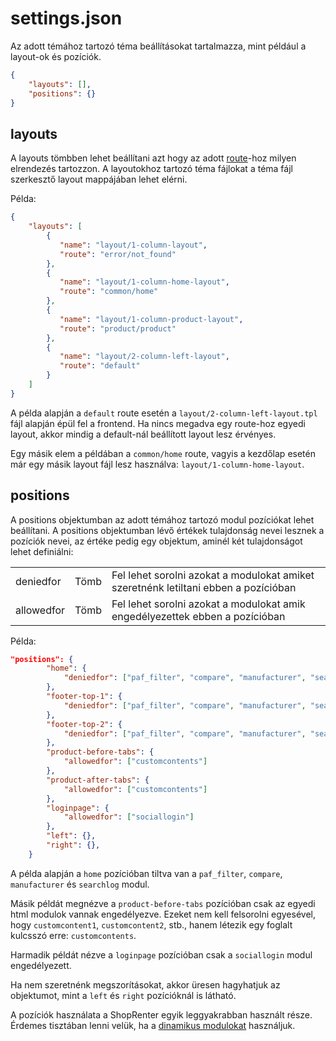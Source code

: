 # settings.json

Az adott témához tartozó téma beállításokat tartalmazza, mint például a layout-ok és pozíciók.

```json
{
    "layouts": [],
    "positions": {}
}
```

## layouts

A layouts tömbben lehet beállítani azt hogy az adott [route](../theme-global/06_routing_system.md)-hoz milyen elrendezés 
tartozzon. A layoutokhoz tartozó téma fájlokat a téma fájl szerkesztő layout mappájában lehet elérni.

Példa:

```json
{
    "layouts": [
        {
           "name": "layout/1-column-layout",
           "route": "error/not_found"
        },
        {
           "name": "layout/1-column-home-layout",
           "route": "common/home"
        },
        {
           "name": "layout/1-column-product-layout",
           "route": "product/product"
        },
        {
           "name": "layout/2-column-left-layout",
           "route": "default"
        }
    ]
}
```

A példa alapján a `default` route esetén a `layout/2-column-left-layout.tpl` fájl alapján épül fel a frontend. 
Ha nincs megadva egy route-hoz egyedi layout, akkor mindig a default-nál beállított layout lesz érvényes.

Egy másik elem a példában a `common/home` route, vagyis a kezdőlap esetén már egy másik layout fájl lesz használva:
 `layout/1-column-home-layout`.

## positions

A positions objektumban az adott témához tartozó modul pozíciókat lehet beállítani. A positions objektumban lévő 
értékek tulajdonság nevei lesznek a pozíciók nevei, az értéke pedig egy objektum, aminél két tulajdonságot lehet 
definiálni:

<table>
<tr>
<td>
deniedfor
</td>
<td>
Tömb
</td>
<td>
Fel lehet sorolni azokat a modulokat amiket szeretnénk letiltani ebben a pozícióban
</td>
<tr>
<td>
allowedfor
</td>
<td>
Tömb
</td>
<td>
Fel lehet sorolni azokat a modulokat amik engedélyezettek ebben a pozícióban
</td>
</tr>
</table>

Példa:

``` json
"positions": {
        "home": {
            "deniedfor": ["paf_filter", "compare", "manufacturer", "searchlog"]
        },
        "footer-top-1": {
            "deniedfor": ["paf_filter", "compare", "manufacturer", "searchlog"]
        },
        "footer-top-2": {
            "deniedfor": ["paf_filter", "compare", "manufacturer", "searchlog"]
        },
        "product-before-tabs": {
            "allowedfor": ["customcontents"]
        },
        "product-after-tabs": {
            "allowedfor": ["customcontents"]
        },
        "loginpage": {
            "allowedfor": ["sociallogin"]
        },
        "left": {},
        "right": {},
    }
```

A példa alapján a `home` pozícióban tiltva van a `paf_filter`, `compare`, `manufacturer` és `searchlog` modul. 

Másik példát megnézve a `product-before-tabs` pozícióban csak az egyedi html modulok vannak engedélyezve. 
Ezeket nem kell felsorolni egyesével, hogy `customcontent1`, `customcontent2`, stb., hanem létezik egy foglalt 
kulcsszó erre: `customcontents`. 

Harmadik példát nézve a `loginpage` pozícióban csak a `sociallogin` modul engedélyezett.

Ha nem szeretnénk megszorításokat, akkor üresen hagyhatjuk az objektumot, mint a `left` és `right` pozícióknál is látható.

A pozíciók használata a ShopRenter egyik leggyakrabban használt része. Érdemes tisztában lenni velük, 
ha a [dinamikus modulokat](../theme-development-tools/02_theme_sections.md) használjuk.
